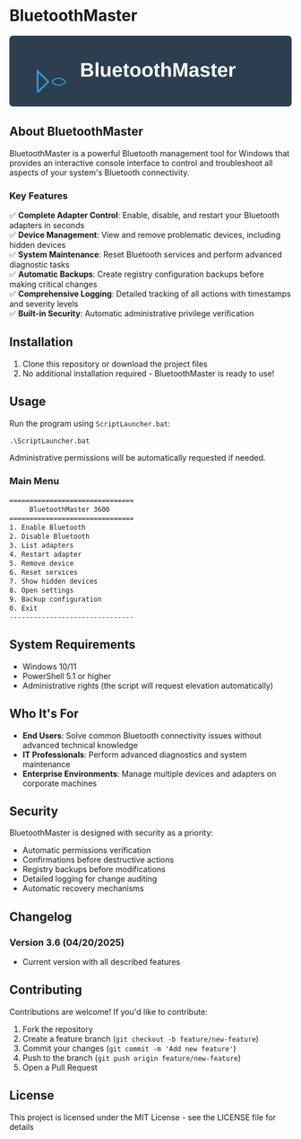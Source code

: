 # BluetoothMaster
<div align="center">
  <img src="assets/logo.svg" alt="BluetoothMaster Logo" width="600">
</div>

## About BluetoothMaster

BluetoothMaster is a powerful Bluetooth management tool for Windows that provides an interactive console interface to control and troubleshoot all aspects of your system's Bluetooth connectivity.

### Key Features

✅ **Complete Adapter Control**: Enable, disable, and restart your Bluetooth adapters in seconds  
✅ **Device Management**: View and remove problematic devices, including hidden devices  
✅ **System Maintenance**: Reset Bluetooth services and perform advanced diagnostic tasks  
✅ **Automatic Backups**: Create registry configuration backups before making critical changes  
✅ **Comprehensive Logging**: Detailed tracking of all actions with timestamps and severity levels  
✅ **Built-in Security**: Automatic administrative privilege verification  

## Installation

1. Clone this repository or download the project files
2. No additional installation required - BluetoothMaster is ready to use!

## Usage

Run the program using `ScriptLauncher.bat`:

```
.\ScriptLauncher.bat
```

Administrative permissions will be automatically requested if needed.

### Main Menu

```
===============================
     BluetoothMaster 3600
===============================
1. Enable Bluetooth
2. Disable Bluetooth
3. List adapters
4. Restart adapter
5. Remove device
6. Reset services
7. Show hidden devices
8. Open settings
9. Backup configuration
0. Exit
-------------------------------
```

## System Requirements

- Windows 10/11
- PowerShell 5.1 or higher
- Administrative rights (the script will request elevation automatically)

## Who It's For

- **End Users**: Solve common Bluetooth connectivity issues without advanced technical knowledge
- **IT Professionals**: Perform advanced diagnostics and system maintenance
- **Enterprise Environments**: Manage multiple devices and adapters on corporate machines

## Security

BluetoothMaster is designed with security as a priority:

- Automatic permissions verification
- Confirmations before destructive actions
- Registry backups before modifications
- Detailed logging for change auditing
- Automatic recovery mechanisms

## Changelog

### Version 3.6 (04/20/2025)
- Current version with all described features

## Contributing

Contributions are welcome! If you'd like to contribute:

1. Fork the repository
2. Create a feature branch (`git checkout -b feature/new-feature`)
3. Commit your changes (`git commit -m 'Add new feature'`)
4. Push to the branch (`git push origin feature/new-feature`)
5. Open a Pull Request

## License

This project is licensed under the MIT License - see the LICENSE file for details
